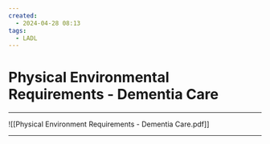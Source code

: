 ```yaml
---
created:
  - 2024-04-28 08:13
tags:
  - LADL
---
```

# Physical Environmental Requirements - Dementia Care

---

![[Physical Environment Requirements - Dementia Care.pdf]]

---

